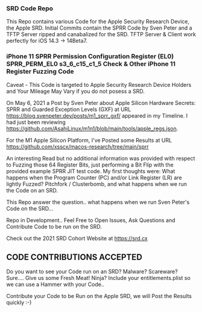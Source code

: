 ### SRD Code Repo

This Repo contains various Code for the Apple Security Research Device, the Apple SRD.
Initial Commits contain the SPRR Code by Sven Peter and a TFTP Server ripped and canabalized for the SRD. TFTP Server & Client work perfectly for iOS 14.3 -> 14Beta7.

### iPhone 11 SPRR Permission Configuration Register (EL0) SPRR_PERM_EL0 s3_6_c15_c1_5 Check & Other iPhone 11 Register Fuzzing Code

Caveat - This Code is targeted to Apple Security Research Device Holders and Your Mileage May Vary if you do not posess a SRD.

On May 6, 2021 a Post by Sven Peter about Apple Silicon Hardware Secrets: SPRR and Guarded Exception Levels (GXF) at URL https://blog.svenpeter.dev/posts/m1_sprr_gxf/ appeared in my Timeline. I had just been reviewing https://github.com/AsahiLinux/m1n1/blob/main/tools/apple_regs.json.

For the M1 Apple Silicon Platform, I've Posted some Results at URL https://github.com/xsscx/macos-research/tree/main/sprr

An interesting Read but no additional information was provided with respect to Fuzzing those 64 Register Bits, just performing a Bit Flip with the provided example SPRR JIT test code. My first thoughts were: What happens when the Program Counter (PC) and/or Link Register (LR) are lightly Fuzzed? Pitchfork / Clusterbomb, and what happens when we run the Code on an SRD.

This Repo answer the question.. what happens when we run Sven Peter's Code on the SRD... 

Repo in Development.. Feel Free to Open Issues, Ask Questions and Contribute Code to be run on the SRD.

Check out the 2021 SRD Cohort Website at https://srd.cx

## CODE CONTRIBUTIONS ACCEPTED

Do you want to see your Code run on an SRD? Malware? Scareware? Sure.... Give us some Fresh Meat! 
Ninja? Include your entitlements.plist so we can use a Hammer with your Code.. 

Contribute your Code to be Run on the Apple SRD, we will Post the Results quickly :-)
